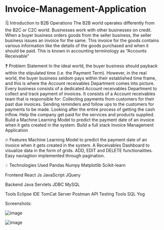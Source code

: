# Invoice-Management-Application
🗒️ Introduction to B2B Operations
The B2B world operates differently from the B2C or C2C world. Businesses work with other businesses on credit. When a buyer business orders goods from the seller business, the seller business issues an invoice for the same. This invoice for the goods contains various information like the details of the goods purchased and when it should be paid. This is known in accounting terminology as “Accounts Receivable”

❓ Problem Statement
In the ideal world, the buyer business should payback within the stipulated time (i.e. the Payment Term). However, in the real world, the buyer business seldom pays within their established time frame, and this is where the Account receivables Department comes into picture.
Every business consists of a dedicated Account receivables Department to collect and track payment of invoices.
It consists of a Account receivables team that is responsible for:
Collecting payments from customers for their past due invoices.
Sending reminders and follow ups to the customers for payments to be made.
Looking after the entire process of getting the cash inflow.
Help the company get paid for the services and products supplied.
Build a Machine Learning Model to predict the payment date of an invoice when it gets created in the system.
Build a full stack Invoice Management Application


🔥 Features
Machine Learning Model to predict the payment date of an invoice when it gets created in the system.
A Receivables Dashboard to visualize data in the form of grids.
ADD, EDIT and DELETE functionalities.
Easy naviagtion implemented through pagination.


💡 Technologies Used
   Pandas
   Numpy
   Matplotlib
   Scikit-learn

 Frontend
  React Js
  JavaScript
  JQuery
 
 Backend
  Java
  Servlets
  JDBC
   MySQL

Tools
  Eclipse IDE
  TomCat Server
  Postman API Testing Tools
  SQL Yog
  
  
  Screenshots:
  
  ![image](https://user-images.githubusercontent.com/64610291/200152558-283e22eb-4913-439b-aa05-fd06b1c66e68.png)


![image](https://user-images.githubusercontent.com/64610291/200152571-9de5585d-9547-4b3a-92dc-d602779938bb.png)

 
